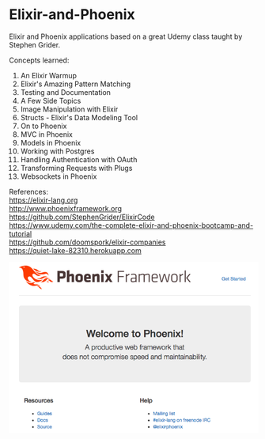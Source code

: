 # Elixir-and-Phoenix
Elixir and Phoenix applications based on a great Udemy class taught by Stephen Grider.

Concepts learned:
1) An Elixir Warmup
2) Elixir's Amazing Pattern Matching
3) Testing and Documentation
4) A Few Side Topics
5) Image Manipulation with Elixir
6) Structs - Elixir's Data Modeling Tool
7) On to Phoenix
8) MVC in Phoenix
9) Models in Phoenix
10) Working with Postgres
11) Handling Authentication with OAuth
12) Transforming Requests with Plugs
13) Websockets in Phoenix

References:  
https://elixir-lang.org  
http://www.phoenixframework.org  
https://github.com/StephenGrider/ElixirCode  
https://www.udemy.com/the-complete-elixir-and-phoenix-bootcamp-and-tutorial  
https://github.com/doomspork/elixir-companies  
https://quiet-lake-82310.herokuapp.com  

![alt text](images/Elixir-and-Phoenix.png)

